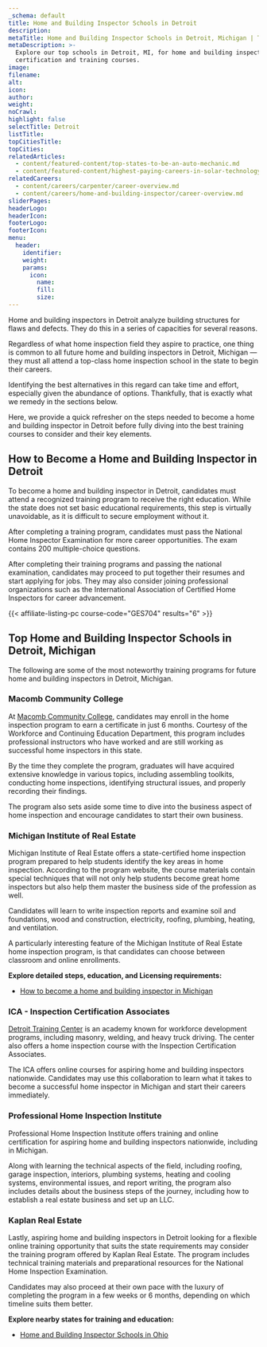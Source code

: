 ```yaml
---
_schema: default
title: Home and Building Inspector Schools in Detroit
description:
metaTitle: Home and Building Inspector Schools in Detroit, Michigan | TTS
metaDescription: >-
  Explore our top schools in Detroit, MI, for home and building inspector
  certification and training courses.
image:
filename:
alt:
icon:
author:
weight:
noCrawl:
highlight: false
selectTitle: Detroit
listTitle:
topCitiesTitle:
topCities:
relatedArticles:
  - content/featured-content/top-states-to-be-an-auto-mechanic.md
  - content/featured-content/highest-paying-careers-in-solar-technology.md
relatedCareers:
  - content/careers/carpenter/career-overview.md
  - content/careers/home-and-building-inspector/career-overview.md
sliderPages:
headerLogo:
headerIcon:
footerLogo:
footerIcon:
menu:
  header:
    identifier:
    weight:
    params:
      icon:
        name:
        fill:
        size:
---
```

Home and building inspectors in Detroit analyze building structures for flaws and defects. They do this in a series of capacities for several reasons.

Regardless of what home inspection field they aspire to practice, one thing is common to all future home and building inspectors in Detroit, Michigan — they must all attend a top-class home inspection school in the state to begin their careers.

Identifying the best alternatives in this regard can take time and effort, especially given the abundance of options. Thankfully, that is exactly what we remedy in the sections below.

Here, we provide a quick refresher on the steps needed to become a home and building inspector in Detroit before fully diving into the best training courses to consider and their key elements.

## **How to Become a Home and Building Inspector in Detroit**

To become a home and building inspector in Detroit, candidates must attend a recognized training program to receive the right education. While the state does not set basic educational requirements, this step is virtually unavoidable, as it is difficult to secure employment without it.

After completing a training program, candidates must pass the National Home Inspector Examination for more career opportunities. The exam contains 200 multiple-choice questions.

After completing their training programs and passing the national examination, candidates may proceed to put together their resumes and start applying for jobs. They may also consider joining professional organizations such as the International Association of Certified Home Inspectors for career advancement.

{{< affiliate-listing-pc course-code="GES704" results="6" >}}

## **Top Home and Building Inspector Schools in Detroit, Michigan**

The following are some of the most noteworthy training programs for future home and building inspectors in Detroit, Michigan.

### Macomb Community College

At [Macomb Community College](https://www.macomb.edu/programs-courses/programs/home-inspection.html), candidates may enroll in the home inspection program to earn a certificate in just 6 months. Courtesy of the Workforce and Continuing Education Department, this program includes professional instructors who have worked and are still working as successful home inspectors in this state.

By the time they complete the program, graduates will have acquired extensive knowledge in various topics, including assembling toolkits, conducting home inspections, identifying structural issues, and properly recording their findings.

The program also sets aside some time to dive into the business aspect of home inspection and encourage candidates to start their own business.

### Michigan Institute of Real Estate

Michigan Institute of Real Estate offers a state-certified home inspection program prepared to help students identify the key areas in home inspection. According to the program website, the course materials contain special techniques that will not only help students become great home inspectors but also help them master the business side of the profession as well.

Candidates will learn to write inspection reports and examine soil and foundations, wood and construction, electricity, roofing, plumbing, heating, and ventilation.

A particularly interesting feature of the Michigan Institute of Real Estate home inspection program, is that candidates can choose between classroom and online enrollments.

**Explore detailed steps, education, and Licensing requirements:**

* [How to become a home and building inspector in Michigan](https://toptradeschools.com/near-you/home-and-building-inspector/michigan/)

### ICA - Inspection Certification Associates

[Detroit Training Center](https://icaschool.com/product/home-inspection-certification-program-detroit-training-center/) is an academy known for workforce development programs, including masonry, welding, and heavy truck driving. The center also offers a home inspection course with the Inspection Certification Associates.

The ICA offers online courses for aspiring home and building inspectors nationwide. Candidates may use this collaboration to learn what it takes to become a successful home inspector in Michigan and start their careers immediately.

### Professional Home Inspection Institute

Professional Home Inspection Institute offers training and online certification for aspiring home and building inspectors nationwide, including in Michigan.

Along with learning the technical aspects of the field, including roofing, garage inspection, interiors, plumbing systems, heating and cooling systems, environmental issues, and report writing, the program also includes details about the business steps of the journey, including how to establish a real estate business and set up an LLC.

### Kaplan Real Estate

Lastly, aspiring home and building inspectors in Detroit looking for a flexible online training opportunity that suits the state requirements may consider the training program offered by Kaplan Real Estate. The program includes technical training materials and preparational resources for the National Home Inspection Examination.

Candidates may also proceed at their own pace with the luxury of completing the program in a few weeks or 6 months, depending on which timeline suits them better.

**Explore nearby states for training and education:**

* [Home and Building Inspector Schools in Ohio](https://toptradeschools.com/near-you/home-and-building-inspector/ohio/)
